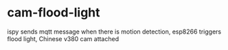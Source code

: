 # cam-flood-light
ispy sends mqtt message when there is motion detection, esp8266 triggers flood light, Chinese v380 cam attached 

